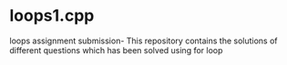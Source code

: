 # loops1.cpp
loops assignment submission- This repository  contains the solutions of different questions which has been solved using for loop
